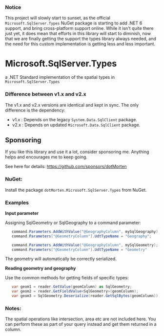 ### Notice
This project will slowly start to sunset, as the official `Microsoft.SqlServer.Types` NuGet package is starting to add .NET 6 support, and bring cross-platform support online. While it isn't quite there just yet, it does mean that efforts in this library will start to diminish, now that we are finally getting the support the types library always needed, and the need for this custom implementation is getting less and less important.

# Microsoft.SqlServer.Types
a .NET Standard implementation of the spatial types in `Microsoft.SqlServer.Types`

### Difference between v1.x and v2.x
The v1.x and v2.x versions are identical and kept in sync. The only difference is the dependency:
 - v1.x : Depends on the legacy `System.Data.SqlClient` package.
 - v2.x : Depends on updated `Microsoft.Data.SqlClient` package.

## Sponsoring

If you like this library and use it a lot, consider sponsoring me. Anything helps and encourages me to keep going.

See here for details: https://github.com/sponsors/dotMorten

### NuGet:

Install the package `dotMorten.Microsoft.SqlServer.Types` from NuGet.

### Examples


**Input parameter**

Assigning SqlGeometry or SqlGeography to a command parameter:

```cs
   command.Parameters.AddWithValue("@GeographyColumn", mySqlGeography);
   command.Parameters["@GeometryColumn"].UdtTypeName = "Geography";

   command.Parameters.AddWithValue("@GeographyColumn", mySqlGeometry);
   command.Parameters["@GeometryColumn"].UdtTypeName = "Geometry" 
```
The geometry will automatically be correctly serialized.

**Reading geometry and geography**

Use the common methods for getting fields of specific types:

```cs
   var geom1 = reader.GetValue(geomColumn) as SqlGeometry;
   var geom2 = reader.GetFieldValue<SqlGeometry>(geomColumn);
   var geom3 = SqlGeometry.Deserialize(reader.GetSqlBytes(geomColumn)); //Avoids any potential assembly-redirect issue. See https://docs.microsoft.com/en-us/previous-versions/sql/2014/sql-server/install/warning-about-client-side-usage-of-geometry-geography-and-hierarchyid?view=sql-server-2014#corrective-action
```

### Notes:

The spatial operations like intersection, area etc are not included here. You can perform these as part of your query instead and get them returned in a column.
